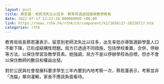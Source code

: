 ```yaml
---
layout: post
title: 蔡若蓮：老師流失比以往多　教育局透過措施保教學質素
date: 2022-07-17 12:22:34.000000000 +08:00
link: https://news.rthk.hk/rthk/ch/component/k2/1658117-20220717.htm
categories: rthk
---
```


教育局局長蔡若蓮表示，留意到老師流失比以往多，出生率低亦導致適齡學童人口不斷下降，已形成結構性問題。局方已透過不同措施，包括學校重置，合併，停辦等方法，以保住學習及教學質素。她強調，局方不是以停辦學校為目標，但亦不會以保住教師的數目和權益出發。

對於公民與社會發展科要求學生三年內要到內地考察一次，蔡若蓮表示，考察並非「洗腦」單向灌輸，家長不應該負面看待。
